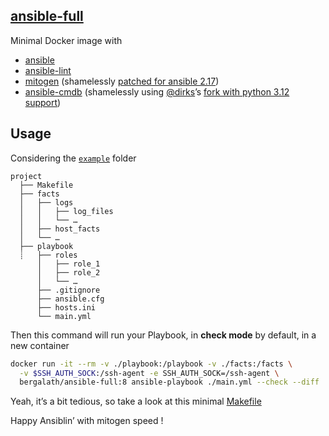 ## [ansible-full](https://hub.docker.com/r/bergalath/ansible-full)

Minimal Docker image with

- [ansible](https://docs.ansible.com/ansible/latest/)
- [ansible-lint](https://ansible.readthedocs.io/projects/lint/)
- [mitogen](https://mitogen.networkgenomics.com/ansible_detailed.html) (shamelessly [patched for ansible 2.17](https://github.com/mitogen-hq/mitogen/pull/1082))
- [ansible-cmdb](https://github.com/fboender/ansible-cmdb) (shamelessly using [@dirks](https://github.com/dirks)’s [fork with python 3.12 support](https://github.com/dirks/ansible-cmdb/tree/replace-imp))

## Usage

Considering the [`example`](example) folder

```
project
  ├── Makefile
  ├── facts
  │   ├── logs
  │   │   ├── log_files
  │   │   └── …
  │   ├── host_facts
  │   └── …
  ├── playbook
  ┊   ├── roles
      │   ├── role_1
      │   ├── role_2
      │   └── …
      ├── .gitignore
      ├── ansible.cfg
      ├── hosts.ini
      └── main.yml
```

Then this command will run your Playbook, in **check mode** by default, in a new container

```bash
docker run -it --rm -v ./playbook:/playbook -v ./facts:/facts \
  -v $SSH_AUTH_SOCK:/ssh-agent -e SSH_AUTH_SOCK=/ssh-agent \
  bergalath/ansible-full:8 ansible-playbook ./main.yml --check --diff
```

Yeah, it’s a bit tedious, so take a look at this minimal [Makefile](example/Makefile)

Happy Ansiblin’ with mitogen speed !
